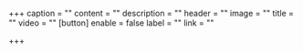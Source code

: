 +++
caption = ""
content = ""
description = ""
header = ""
image = ""
title = ""
video = ""
[button]
enable = false
label = ""
link = ""

+++

